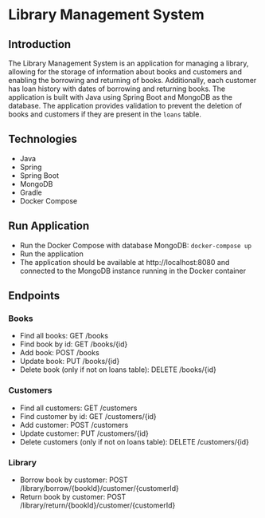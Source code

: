 # Library Management System

## Introduction

The Library Management System is an application for managing a library,
allowing for the storage of information about books and customers and enabling the borrowing and returning of books.
Additionally, each customer has loan history with dates of borrowing and returning books.
The application is built with Java using Spring Boot and MongoDB as the database.
The application provides validation to prevent the deletion of books and customers if they are present in the `loans`
table.

## Technologies

- Java
- Spring
- Spring Boot
- MongoDB
- Gradle
- Docker Compose

## Run Application

- Run the Docker Compose with database MongoDB: `docker-compose up`
- Run the application
- The application should be available at http://localhost:8080 and connected to the MongoDB instance running in the
  Docker container

## Endpoints

### Books

- Find all books: GET /books
- Find book by id: GET /books/{id}
- Add book: POST /books
- Update book: PUT /books/{id}
- Delete book (only if not on loans table): DELETE /books/{id}

### Customers

- Find all customers: GET /customers
- Find customer by id: GET /customers/{id}
- Add customer: POST /customers
- Update customer: PUT /customers/{id}
- Delete customers (only if not on loans table): DELETE /customers/{id}

### Library

- Borrow book by customer: POST /library/borrow/{bookId}/customer/{customerId}
- Return book by customer: POST /library/return/{bookId}/customer/{customerId}
